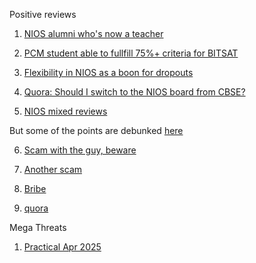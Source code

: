 
Positive reviews
1. [ NIOS alumni who's now a teacher](https://www.reddit.com/r/NIOS_Students/s/aMuDfKaHad )

2. [PCM student able to fullfill 75%+ criteria for BITSAT](https://www.reddit.com/r/JEENEETards/s/RMy8oo0Mt2 )

3. [Flexibility in NIOS as a boon for dropouts](https://www.reddit.com/r/india/s/gsXmuRgWFd)

4. [Quora: Should I switch to the NIOS board from CBSE?](https://www.quora.com/Should-I-switch-to-the-NIOS-board-from-CBSE/answer/Balaji-Thyagarajan-4?ch=15&oid=255311615&share=b09d7591&srid=uwmaYx&target_type=answer)

5. [NIOS mixed reviews](https://www.reddit.com/r/JEENEETards/s/NtQaH3Aph8)

But some of the points are debunked [here](https://www.reddit.com/r/NIOS_Students/s/FvxaZPPSNx)

6. [Scam with the guy, beware](https://www.reddit.com/r/NIOS_Students/s/Lbshhgu26O )

7. [Another scam](https://www.reddit.com/r/NIOS_Students/s/MuxgDH0y1U )

8. [Bribe](https://www.reddit.com/r/NIOS_Students/s/MAOeA7bcpA )

9. [quora](https://www.quora.com/Did-you-experience-any-problems-with-NIOS/answer/Prakrith-Prakash-Nair?ch=15&oid=131541373&share=f67e372c&srid=uwmaYx&target_type=answer)


Mega Threats
1. [Practical Apr 2025](https://www.reddit.com/r/NIOS_Students/comments/1jd1kbs/got_your_practical_today_good_luck/?utm_source=share&utm_medium=web3x&utm_name=web3xcss&utm_term=1&utm_content=share_button)






